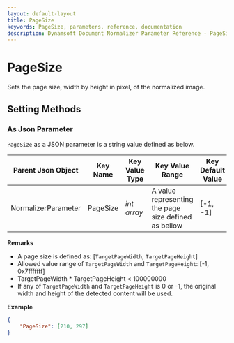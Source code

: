 ```yaml
---
layout: default-layout
title: PageSize
keywords: PageSize, parameters, reference, documentation
description: Dynamsoft Document Normalizer Parameter Reference - PageSize
---
```


# PageSize

Sets the page size, width by height in pixel, of the normalized image.

## Setting Methods

### As Json Parameter

`PageSize` as a JSON parameter is a string value defined as below.

| Parent Json Object | Key Name | Key Value Type | Key Value Range | Key Default Value |
| ------------------ | -------- | -------------- | ----------- | ------------- |
| NormalizerParameter | PageSize | *int array* | A value representing the page size defined as bellow | [-1, -1] |

**Remarks**

- A page size is defined as: [`TargetPageWidth`, `TargetPageHeight`]
- Allowed value range of `TargetPageWidth` and `TargetPageHeight`: [-1, 0x7fffffff]
- TargetPageWidth * TargetPageHeight < 100000000
- If any of `TargetPageWidth` and `TargetPageHeight` is 0 or -1, the original width and height of the detected content will be used.

**Example**

```json
{
    "PageSize": [210, 297]
}
```
